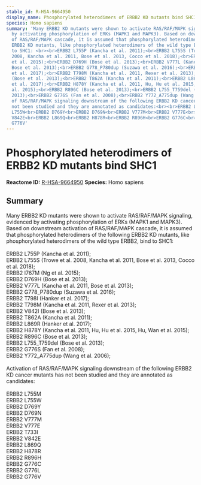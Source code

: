 ```yaml
---
stable_id: R-HSA-9664950
display_name: Phosphorylated heterodimers of ERBB2 KD mutants bind SHC1
species: Homo sapiens
summary: 'Many ERBB2 KD mutants were shown to activate RAS/RAF/MAPK signaling, evidenced
  by activating phosphorylation of ERKs (MAPK1 and MAPK3). Based on downstream activation
  of RAS/RAF/MAPK cascade, it is assumed that phosphorylated heterodimers of the following
  ERBB2 KD mutants, like phosphorylated heterodimers of the wild type ERBB2, bind
  to SHC1: <br><br>ERBB2 L755P (Kancha et al. 2011);<br>ERBB2 L755S (Trowe et al.
  2008, Kancha et al. 2011, Bose et al. 2013, Cocco et al. 2018);<br>ERBB2 I767M (Ng
  et al. 2015);<br>ERBB2 D769H (Bose et al. 2013);<br>ERBB2 V777L (Kancha et al. 2011,
  Bose et al. 2013);<br>ERBB2 G778_P780dup (Suzawa et al. 2016);<br>ERBB2 T798I (Hanker
  et al. 2017);<br>ERBB2 T798M (Kancha et al. 2011, Rexer et al. 2013);<br>ERBB2 V842I
  (Bose et al. 2013);<br>ERBB2 T862A (Kancha et al. 2011);<br>ERBB2 L869R (Hanker
  et al. 2017);<br>ERBB2 H878Y (Kancha et al. 2011, Hu, Hu et al. 2015, Hu, Wan et
  al. 2015);<br>ERBB2 R896C (Bose et al. 2013);<br>ERBB2 L755_T759del (Bose et al.
  2013);<br>ERBB2 G776S (Fan et al. 2008);<br>ERBB2 Y772_A775dup (Wang et al. 2006);<br><br>Activation
  of RAS/RAF/MAPK signaling downstream of the following ERBB2 KD cancer mutants has
  not been studied and they are annotated as candidates:<br><br>ERBB2 L755M <br>ERBB2
  L755W<br>ERBB2 D769Y<br>ERBB2 D769N<br>ERBB2 V777M<br>ERBB2 V777E<br>ERBB2 T733I<br>ERBB2
  V842E<br>ERBB2 L869Q<br>ERBB2 H878R<br>ERBB2 R896H<br>ERBB2 G776C<br>ERBB2 G776L<br>ERBB2
  G776V'
---
```


# Phosphorylated heterodimers of ERBB2 KD mutants bind SHC1
**Reactome ID:** [R-HSA-9664950](https://reactome.org/content/detail/R-HSA-9664950)
**Species:** Homo sapiens

## Summary

Many ERBB2 KD mutants were shown to activate RAS/RAF/MAPK signaling, evidenced by activating phosphorylation of ERKs (MAPK1 and MAPK3). Based on downstream activation of RAS/RAF/MAPK cascade, it is assumed that phosphorylated heterodimers of the following ERBB2 KD mutants, like phosphorylated heterodimers of the wild type ERBB2, bind to SHC1: <br><br>ERBB2 L755P (Kancha et al. 2011);<br>ERBB2 L755S (Trowe et al. 2008, Kancha et al. 2011, Bose et al. 2013, Cocco et al. 2018);<br>ERBB2 I767M (Ng et al. 2015);<br>ERBB2 D769H (Bose et al. 2013);<br>ERBB2 V777L (Kancha et al. 2011, Bose et al. 2013);<br>ERBB2 G778_P780dup (Suzawa et al. 2016);<br>ERBB2 T798I (Hanker et al. 2017);<br>ERBB2 T798M (Kancha et al. 2011, Rexer et al. 2013);<br>ERBB2 V842I (Bose et al. 2013);<br>ERBB2 T862A (Kancha et al. 2011);<br>ERBB2 L869R (Hanker et al. 2017);<br>ERBB2 H878Y (Kancha et al. 2011, Hu, Hu et al. 2015, Hu, Wan et al. 2015);<br>ERBB2 R896C (Bose et al. 2013);<br>ERBB2 L755_T759del (Bose et al. 2013);<br>ERBB2 G776S (Fan et al. 2008);<br>ERBB2 Y772_A775dup (Wang et al. 2006);<br><br>Activation of RAS/RAF/MAPK signaling downstream of the following ERBB2 KD cancer mutants has not been studied and they are annotated as candidates:<br><br>ERBB2 L755M <br>ERBB2 L755W<br>ERBB2 D769Y<br>ERBB2 D769N<br>ERBB2 V777M<br>ERBB2 V777E<br>ERBB2 T733I<br>ERBB2 V842E<br>ERBB2 L869Q<br>ERBB2 H878R<br>ERBB2 R896H<br>ERBB2 G776C<br>ERBB2 G776L<br>ERBB2 G776V
